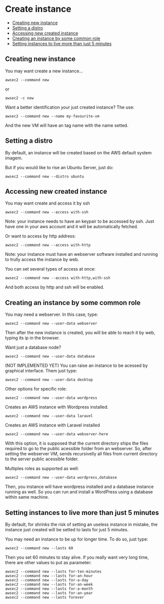 # Create instance

* [Creating new instance](#Creating-new-instance)
* [Setting a distro](#Setting-a-distro)
* [Accessing new created instance](Accessing-new-created-instance)
* [Creating an instance by some common role](#Creating-an-instance-by-some-common-role)
* [Setting instances to live more than just 5 minutes](#Setting-instances-to-live-more-than-just-5-minutes)

## Creating new instance

You may want create a new instance...

```
awsec2 --command new
```
or
```
awsec2 -c new
```

Want a better identification your just created instance? The use:
```
awsec2 --command new --name my-favourite-vm
```
And the new VM will have an tag name with the name setted.

## Setting a distro

By default, an instance will be created based on the AWS default system imagem.

But if you would like to rise an Ubuntu Server, just do:

```
awsec2 --command new --distro ubuntu
```

## Accessing new created instance

You may want create and access it by ssh
```
awsec2 --command new --access with-ssh
```
Note: your instance needs to have an keypair to be accessed by ssh. Just have one in your aws account and it will be automatically fetched.

Or want to access by http address:
```
awsec2 --command new --access with-http
```
Note: your instance must have an webserver software installed and running to trully access the instance by web.

You can set several types of access at once:
```
awsec2 --command new --access with-http,with-ssh
```
And both access by http and ssh will be enabled.

## Creating an instance by some common role

You may need a webserver. In this case, type:
```
awsec2 --command new --user-data webserver
```
Then after the new instance is created, you will be able to reach it by web, typing its ip in the browser.

Want just a database node?
```
awsec2 --command new --user-data database
```

(NOT IMPLEMENTED YET) You can raise an instance to be acessed by graphical interface. Them just type:
```
awsec2 --command new --user-data desktop
```

Other options for specific role:

```
awsec2 --command new --user-data wordpress
```
Creates an AWS instance with Wordpress installed.

```
awsec2 --command new --user-data laravel
```
Creates an AWS instance with Laravel installed

```
awsec2 --command new --user-data webserver-here
```
With this option, it is supposed that the current directory ships the files required to go to the public acessible folder from an webserver. So, after setting the webserver VM, sends recursivelly all files from current directory to the server public acessible folder.

Multiples roles as supported as well:
```
awsec2 --command new --user-data wordpress,database
```
Then, you instance will have wordpress installed and a database instance running as well. So you can run and install a WordPress using a database within same machine.

## Setting instances to live more than just 5 minutes

By default, for shrinks the risk of setting an useless instance in mistake, the instance just created will be setted to lasts for just 5 minutes.

You may need an instance to be up for longer time. To do so, just type:

```
awsec2 --command new --lasts 60
```
Then you set 60 minutes to stay alive. If you really want very long time, there are other values to put as parameter:
```
awsec2 --command new --lasts for-ten-minutes
awsec2 --command new --lasts for-an-hour
awsec2 --command new --lasts for-a-day
awsec2 --command new --lasts for-an-week
awsec2 --command new --lasts for-a-month
awsec2 --command new --lasts for-an-year
awsec2 --command new --lasts forever
```

